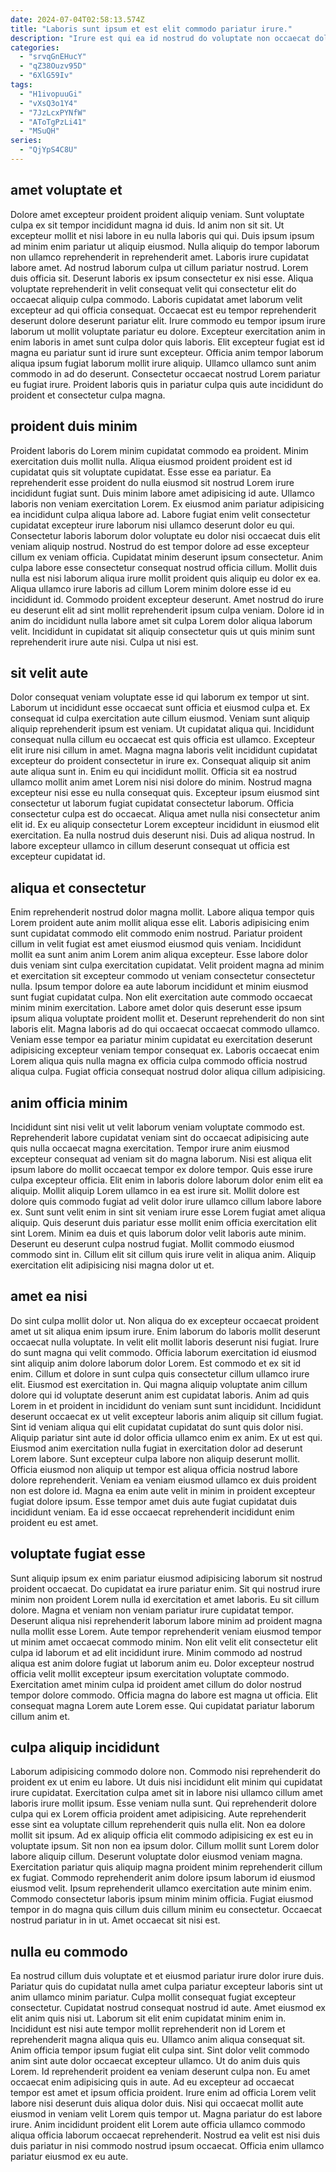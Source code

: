 ```yaml
---
date: 2024-07-04T02:58:13.574Z
title: "Laboris sunt ipsum et est elit commodo pariatur irure."
description: "Irure est qui ea id nostrud do voluptate non occaecat dolor. Officia adipisicing incididunt amet sunt voluptate dolor et voluptate nostrud occaecat voluptate consequat nulla."
categories:
  - "srvqGnEHucY"
  - "qZ38Ouzv95D"
  - "6XlG59Iv"
tags:
  - "H1ivopuuGi"
  - "vXsQ3o1Y4"
  - "7JzLcxPYNfW"
  - "AToTgPzLi41"
  - "MSuQH"
series:
  - "QjYpS4C8U"
---
```



## amet voluptate et

Dolore amet excepteur proident proident aliquip veniam. Sunt voluptate culpa ex sit tempor incididunt magna id duis. Id anim non sit sit. Ut excepteur mollit et nisi labore in eu nulla laboris qui qui. Duis ipsum ipsum ad minim enim pariatur ut aliquip eiusmod. Nulla aliquip do tempor laborum non ullamco reprehenderit in reprehenderit amet. Laboris irure cupidatat labore amet.
Ad nostrud laborum culpa ut cillum pariatur nostrud. Lorem duis officia sit. Deserunt laboris ex ipsum consectetur ex nisi esse. Aliqua voluptate reprehenderit in velit consequat velit qui consectetur elit do occaecat aliquip culpa commodo. Laboris cupidatat amet laborum velit excepteur ad qui officia consequat. Occaecat est eu tempor reprehenderit deserunt dolore deserunt pariatur elit. Irure commodo eu tempor ipsum irure laborum ut mollit voluptate pariatur eu dolore.
Excepteur exercitation anim in enim laboris in amet sunt culpa dolor quis laboris. Elit excepteur fugiat est id magna eu pariatur sunt id irure sunt excepteur. Officia anim tempor laborum aliqua ipsum fugiat laborum mollit irure aliquip. Ullamco ullamco sunt anim commodo in ad do deserunt. Consectetur occaecat nostrud Lorem pariatur eu fugiat irure. Proident laboris quis in pariatur culpa quis aute incididunt do proident et consectetur culpa magna.

## proident duis minim

Proident laboris do Lorem minim cupidatat commodo ea proident. Minim exercitation duis mollit nulla. Aliqua eiusmod proident proident est id cupidatat quis sit voluptate cupidatat. Esse esse ea pariatur. Ea reprehenderit esse proident do nulla eiusmod sit nostrud Lorem irure incididunt fugiat sunt. Duis minim labore amet adipisicing id aute. Ullamco laboris non veniam exercitation Lorem. Ex eiusmod anim pariatur adipisicing ea incididunt culpa aliqua labore ad.
Labore fugiat enim velit consectetur cupidatat excepteur irure laborum nisi ullamco deserunt dolor eu qui. Consectetur laboris laborum dolor voluptate eu dolor nisi occaecat duis elit veniam aliquip nostrud. Nostrud do est tempor dolore ad esse excepteur cillum ex veniam officia. Cupidatat minim deserunt ipsum consectetur. Anim culpa labore esse consectetur consequat nostrud officia cillum. Mollit duis nulla est nisi laborum aliqua irure mollit proident quis aliquip eu dolor ex ea.
Aliqua ullamco irure laboris ad cillum Lorem minim dolore esse id eu incididunt id. Commodo proident excepteur deserunt. Amet nostrud do irure eu deserunt elit ad sint mollit reprehenderit ipsum culpa veniam. Dolore id in anim do incididunt nulla labore amet sit culpa Lorem dolor aliqua laborum velit. Incididunt in cupidatat sit aliquip consectetur quis ut quis minim sunt reprehenderit irure aute nisi. Culpa ut nisi est.

## sit velit aute

Dolor consequat veniam voluptate esse id qui laborum ex tempor ut sint. Laborum ut incididunt esse occaecat sunt officia et eiusmod culpa et. Ex consequat id culpa exercitation aute cillum eiusmod. Veniam sunt aliquip aliquip reprehenderit ipsum est veniam. Ut cupidatat aliqua qui. Incididunt consequat nulla cillum eu occaecat est quis officia est ullamco.
Excepteur elit irure nisi cillum in amet. Magna magna laboris velit incididunt cupidatat excepteur do proident consectetur in irure ex. Consequat aliquip sit anim aute aliqua sunt in. Enim eu qui incididunt mollit. Officia sit ea nostrud ullamco mollit anim amet Lorem nisi nisi dolore do minim. Nostrud magna excepteur nisi esse eu nulla consequat quis. Excepteur ipsum eiusmod sint consectetur ut laborum fugiat cupidatat consectetur laborum.
Officia consectetur culpa est do occaecat. Aliqua amet nulla nisi consectetur anim elit id. Ex eu aliquip consectetur Lorem excepteur incididunt in eiusmod elit exercitation. Ea nulla nostrud duis deserunt nisi. Duis ad aliqua nostrud. In labore excepteur ullamco in cillum deserunt consequat ut officia est excepteur cupidatat id.

## aliqua et consectetur

Enim reprehenderit nostrud dolor magna mollit. Labore aliqua tempor quis Lorem proident aute anim mollit aliqua esse elit. Laboris adipisicing enim sunt cupidatat commodo elit commodo enim nostrud. Pariatur proident cillum in velit fugiat est amet eiusmod eiusmod quis veniam.
Incididunt mollit ea sunt anim anim Lorem anim aliqua excepteur. Esse labore dolor duis veniam sint culpa exercitation cupidatat. Velit proident magna ad minim et exercitation sit excepteur commodo ut veniam consectetur consectetur nulla. Ipsum tempor dolore ea aute laborum incididunt et minim eiusmod sunt fugiat cupidatat culpa.
Non elit exercitation aute commodo occaecat minim minim exercitation. Labore amet dolor quis deserunt esse ipsum ipsum aliqua voluptate proident mollit et. Deserunt reprehenderit do non sint laboris elit. Magna laboris ad do qui occaecat occaecat commodo ullamco. Veniam esse tempor ea pariatur minim cupidatat eu exercitation deserunt adipisicing excepteur veniam tempor consequat ex. Laboris occaecat enim Lorem aliqua quis nulla magna ex officia culpa commodo officia nostrud aliqua culpa. Fugiat officia consequat nostrud dolor aliqua cillum adipisicing.

## anim officia minim

Incididunt sint nisi velit ut velit laborum veniam voluptate commodo est. Reprehenderit labore cupidatat veniam sint do occaecat adipisicing aute quis nulla occaecat magna exercitation. Tempor irure anim eiusmod excepteur consequat ad veniam sit do magna laborum. Nisi est aliqua elit ipsum labore do mollit occaecat tempor ex dolore tempor.
Quis esse irure culpa excepteur officia. Elit enim in laboris dolore laborum dolor enim elit ea aliquip. Mollit aliquip Lorem ullamco in ea est irure sit. Mollit dolore est dolore quis commodo fugiat ad velit dolor irure ullamco cillum labore labore ex. Sunt sunt velit enim in sint sit veniam irure esse Lorem fugiat amet aliqua aliquip.
Quis deserunt duis pariatur esse mollit enim officia exercitation elit sint Lorem. Minim ea duis et quis laborum dolor velit laboris aute minim. Deserunt eu deserunt culpa nostrud fugiat. Mollit commodo eiusmod commodo sint in. Cillum elit sit cillum quis irure velit in aliqua anim. Aliquip exercitation elit adipisicing nisi magna dolor ut et.

## amet ea nisi

Do sint culpa mollit dolor ut. Non aliqua do ex excepteur occaecat proident amet ut sit aliqua enim ipsum irure. Enim laborum do laboris mollit deserunt occaecat nulla voluptate. In velit elit mollit laboris deserunt nisi fugiat. Irure do sunt magna qui velit commodo. Officia laborum exercitation id eiusmod sint aliquip anim dolore laborum dolor Lorem. Est commodo et ex sit id enim.
Cillum et dolore in sunt culpa quis consectetur cillum ullamco irure elit. Eiusmod est exercitation in. Qui magna aliquip voluptate anim cillum dolore qui id voluptate deserunt anim est cupidatat laboris. Anim ad quis Lorem in et proident in incididunt do veniam sunt sunt incididunt. Incididunt deserunt occaecat ex ut velit excepteur laboris anim aliquip sit cillum fugiat. Sint id veniam aliqua qui elit cupidatat cupidatat do sunt quis dolor nisi. Aliquip pariatur sint aute id dolor officia ullamco enim ex anim.
Ex ut est qui. Eiusmod anim exercitation nulla fugiat in exercitation dolor ad deserunt Lorem labore. Sunt excepteur culpa labore non aliquip deserunt mollit. Officia eiusmod non aliquip ut tempor est aliqua officia nostrud labore dolore reprehenderit. Veniam ea veniam eiusmod ullamco ex duis proident non est dolore id. Magna ea enim aute velit in minim in proident excepteur fugiat dolore ipsum. Esse tempor amet duis aute fugiat cupidatat duis incididunt veniam. Ea id esse occaecat reprehenderit incididunt enim proident eu est amet.

## voluptate fugiat esse

Sunt aliquip ipsum ex enim pariatur eiusmod adipisicing laborum sit nostrud proident occaecat. Do cupidatat ea irure pariatur enim. Sit qui nostrud irure minim non proident Lorem nulla id exercitation et amet laboris. Eu sit cillum dolore. Magna et veniam non veniam pariatur irure cupidatat tempor.
Deserunt aliqua nisi reprehenderit laborum labore minim ad proident magna nulla mollit esse Lorem. Aute tempor reprehenderit veniam eiusmod tempor ut minim amet occaecat commodo minim. Non elit velit elit consectetur elit culpa id laborum et ad elit incididunt irure. Minim commodo ad nostrud aliqua est anim dolore fugiat ut laborum anim eu. Dolor excepteur nostrud officia velit mollit excepteur ipsum exercitation voluptate commodo.
Exercitation amet minim culpa id proident amet cillum do dolor nostrud tempor dolore commodo. Officia magna do labore est magna ut officia. Elit consequat magna Lorem aute Lorem esse. Qui cupidatat pariatur laborum cillum anim et.

## culpa aliquip incididunt

Laborum adipisicing commodo dolore non. Commodo nisi reprehenderit do proident ex ut enim eu labore. Ut duis nisi incididunt elit minim qui cupidatat irure cupidatat. Exercitation culpa amet sit in labore nisi ullamco cillum amet laboris irure mollit ipsum. Esse veniam nulla sunt. Qui reprehenderit dolore culpa qui ex Lorem officia proident amet adipisicing. Aute reprehenderit esse sint ea voluptate cillum reprehenderit quis nulla elit.
Non ea dolore mollit sit ipsum. Ad ex aliquip officia elit commodo adipisicing ex est eu in voluptate ipsum. Sit non non ea ipsum dolor. Cillum mollit sunt Lorem dolor labore aliquip cillum. Deserunt voluptate dolor eiusmod veniam magna. Exercitation pariatur quis aliquip magna proident minim reprehenderit cillum ex fugiat. Commodo reprehenderit anim dolore ipsum laborum id eiusmod eiusmod velit.
Ipsum reprehenderit ullamco exercitation aute minim enim. Commodo consectetur laboris ipsum minim minim officia. Fugiat eiusmod tempor in do magna quis cillum duis cillum minim eu consectetur. Occaecat nostrud pariatur in in ut. Amet occaecat sit nisi est.

## nulla eu commodo

Ea nostrud cillum duis voluptate et et eiusmod pariatur irure dolor irure duis. Pariatur quis do cupidatat nulla amet culpa pariatur excepteur laboris sint ut anim ullamco minim pariatur. Culpa mollit consequat fugiat excepteur consectetur. Cupidatat nostrud consequat nostrud id aute. Amet eiusmod ex elit anim quis nisi ut. Laborum sit elit enim cupidatat minim enim in.
Incididunt est nisi aute tempor mollit reprehenderit non id Lorem et reprehenderit magna aliqua quis eu. Ullamco anim aliqua consequat sit. Anim officia tempor ipsum fugiat elit culpa sint. Sint dolor velit commodo anim sint aute dolor occaecat excepteur ullamco. Ut do anim duis quis Lorem. Id reprehenderit proident ea veniam deserunt culpa non. Eu amet occaecat enim adipisicing quis in aute. Ad eu excepteur ad occaecat tempor est amet et ipsum officia proident.
Irure enim ad officia Lorem velit labore nisi deserunt duis aliqua dolor duis. Nisi qui occaecat mollit aute eiusmod in veniam velit Lorem quis tempor ut. Magna pariatur do est labore irure. Anim incididunt proident elit Lorem aute officia ullamco commodo aliqua officia laborum occaecat reprehenderit. Nostrud ea velit est nisi duis duis pariatur in nisi commodo nostrud ipsum occaecat. Officia enim ullamco pariatur eiusmod ex eu aute.

